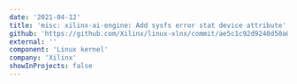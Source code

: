 ```yaml
---
date: '2021-04-12'
title: 'misc: xilinx-ai-engine: Add sysfs error stat device attribute'
github: 'https://github.com/Xilinx/linux-xlnx/commit/ae5c1c92d9240d50a0fe01f2bf6ed25e79b5c8e5'
external: ''
component: 'Linux kernel'
company: 'Xilinx'
showInProjects: false
---
```

